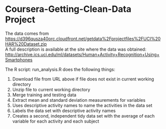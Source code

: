 # Coursera-Getting-Clean-Data Project
The data comes from<br>
  https://d396qusza40orc.cloudfront.net/getdata%2Fprojectfiles%2FUCI%20HAR%20Dataset.zip<br>
A full description is available at the site where the data was obtained: <br>
  http://archive.ics.uci.edu/ml/datasets/Human+Activity+Recognition+Using+Smartphones<br>

The R script: run_analysis.R does the following things:<br>
1. Download file from URL above if file does not exist in current working directory <br>
2. Unzip file to current working directory<br>
3. Merge training and testing data<br>
4. Extract mean and standard deviation measurements for variables<br>
5. Uses descriptive activity names to name the activities in the data set<br>
6. Labels the data set with descriptive activity names<br>
7. Creates a second, independent tidy data set with the average of each variable for each activity and each subject<br>
